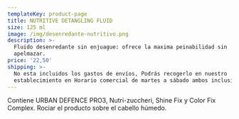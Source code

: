 ```yaml
---
templateKey: product-page
title: NUTRITIVE DETANGLING FLUID
size: 125 ml
image: /img/desenredante-nutritivo.png
description: >-
  Fluido desenredante sin enjuague: ofrece la maxima peinabilidad sin
  apelmazar. 
price: '22,50'
shipping: >-
  No esta incluidos los gastos de envíos, Podrás recogerlo en nuestro
  establecimiento en Horario comercial de martes a sábado ambos inclusive
---
```

Contiene URBAN DEFENCE PRO3, Nutri-zuccheri, Shine Fix y Color Fix Complex. Rociar el producto sobre el cabello húmedo.
